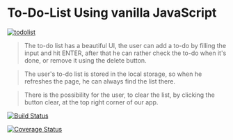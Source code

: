 # To-Do-List Using vanilla JavaScript

[![todolist](https://ajmalbinnizam.github.io/todolist-app/img/todo.gif)](https://ajmalbinnizam.github.io/todolist-app/)

> The to-do list has a beautiful UI, the user can add a to-do by filling the input and hit ENTER, after that he can rather check the to-do when it's done, or remove it using the delete button.

> The user's to-do list is stored in the local storage, so when he refreshes the page, he can always find the list there.

> There is the possibility for the user, to clear the list, by clicking the button clear, at the top right corner of our app.




[![Build Status](http://img.shields.io/travis/badges/badgerbadgerbadger.svg?style=flat-square)](https://travis-ci.org/badges/badgerbadgerbadger) 

[![Coverage Status](http://img.shields.io/coveralls/badges/badgerbadgerbadger.svg?style=flat-square)](https://coveralls.io/r/badges/badgerbadgerbadger) 
